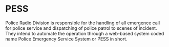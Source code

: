 # PESS
Police Radio Division is responsible for the handling of all emergence call
for police service and dispatching of police patrol to scenes of incident.
They intend to automate the operation through a web-based system
coded name Police Emergency Service System or PESS in short.